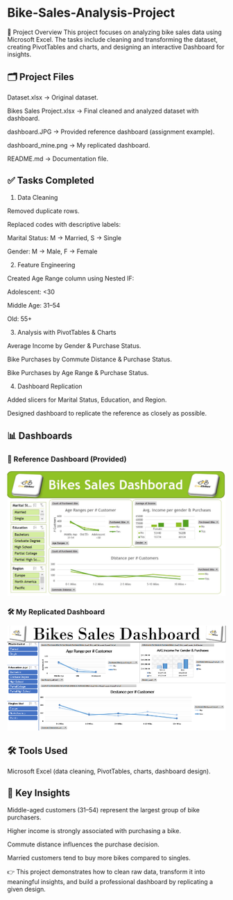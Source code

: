 # Bike-Sales-Analysis-Project

📌 Project Overview  This project focuses on analyzing bike sales data using Microsoft Excel. The tasks include cleaning and transforming the dataset, creating PivotTables and charts, and designing an interactive Dashboard for insights.

## 🗂️ Project Files

Dataset.xlsx → Original dataset.

Bikes Sales Project.xlsx → Final cleaned and analyzed dataset with dashboard.

dashboard.JPG → Provided reference dashboard (assignment example).

dashboard_mine.png → My replicated dashboard.

README.md → Documentation file.

## ✅ Tasks Completed

1. Data Cleaning

Removed duplicate rows.

Replaced codes with descriptive labels:

Marital Status: M → Married, S → Single

Gender: M → Male, F → Female

2. Feature Engineering

Created Age Range column using Nested IF:

Adolescent: <30

Middle Age: 31–54

Old: 55+

3. Analysis with PivotTables & Charts

Average Income by Gender & Purchase Status.

Bike Purchases by Commute Distance & Purchase Status.

Bike Purchases by Age Range & Purchase Status.

4. Dashboard Replication

Added slicers for Marital Status, Education, and Region.

Designed dashboard to replicate the reference as closely as possible.

## 📊 Dashboards

### 🎯 Reference Dashboard (Provided)
![Reference Dashboard](dashboard.JPG)

### 🛠️ My Replicated Dashboard
![My Dashboard](dashboard_mine.png)

## 🛠️ Tools Used

Microsoft Excel (data cleaning, PivotTables, charts, dashboard design).

## 📌 Key Insights

Middle-aged customers (31–54) represent the largest group of bike purchasers.

Higher income is strongly associated with purchasing a bike.

Commute distance influences the purchase decision.

Married customers tend to buy more bikes compared to singles.

👉 This project demonstrates how to clean raw data, transform it into meaningful insights, and build a professional dashboard by replicating a given design.
